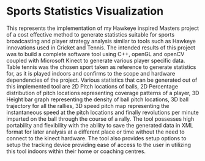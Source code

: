 Sports Statistics Visualization
================

This represents the implementation of my Hawkeye inspired Masters project of a cost effective method to generate statistics suitable for sports broadcasting and player strategy analysis similar to tools such as Hawkeye innovations used in Cricket and Tennis.
The intended results of this project was to build a complete software tool using C++, openGL and openCV coupled with Microsoft Kinect to generate various player specific data. Table tennis was the chosen sport taken as reference to generate statistics for, as it is played indoors and confirms to the scope and hardware dependencies of the project.
Various statistics that can be generated out of this implemented tool are 2D Pitch locations of balls, 2D Percentage distribution of pitch locations representing coverage patterns of a player, 3D Height bar graph representing the density of ball pitch locations, 3D ball trajectory for all the rallies, 3D speed pitch map representing the instantaneous speed at the pitch locations and finally revolutions per minute imparted on the ball through the course of a rally. The tool possesses high portability and flexibility with the ability to save the generated data in XML format for later analysis at a different place or time without the need to connect to the kinect hardware. The tool also provides setup options to setup the tracking device providing ease of access to the user in utilizing this tool indoors within their home or coaching centres.
